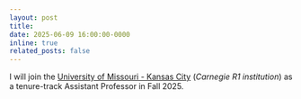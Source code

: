 ```yaml
---
layout: post
title: 
date: 2025-06-09 16:00:00-0000
inline: true
related_posts: false
---
```

I will join the [University of Missouri - Kansas City](https://www.umkc.edu/) (*Carnegie R1 institution*) as a tenure-track Assistant Professor in Fall 2025.

